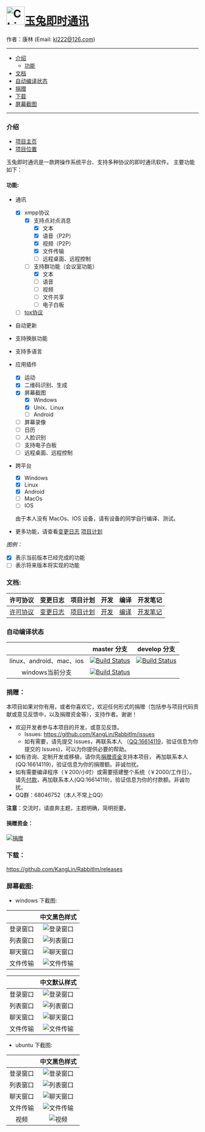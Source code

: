 # [<img src="Resource/png/RabbitIm.png" alt="Chinese" title="Chinese" width="48" height="48"/>玉兔即时通讯](https://github.com/KangLin/rabbitim)

作者：康林 (Email: kl222@126.com)

--------------------------------------------------------

- [介绍](#介绍)
  + [功能](#功能)
- [文档](#文档)
- [自动编译状态](#自动编译状态)
- [捐赠](#捐赠)
- [下载](#下载)
- [屏幕截图](#屏幕截图)

--------------------------------------------------------

### 介绍

- [项目主页](http://kanglin.github.io/RabbitIm/)
- [项目位置](https://github.com/KangLin/RabbitIm)

玉兔即时通讯是一款跨操作系统平台、支持多种协议的即时通讯软件。
主要功能如下：

#### 功能:

- 通讯
  + [x] xmpp协议
    - [x] 支持点对点消息
      + [x] 文本
      + [x] 语音（P2P）
      + [x] 视频（P2P）
      + [x] 文件传输
      + [ ] 远程桌面、远程控制
    - [ ] 支持群功能（会议室功能）
      + [x] 文本
      + [ ] 语音
      + [ ] 视频
      + [ ] 文件共享
      + [ ] 电子白板
  + [ ] [tox协议](https://github.com/irungentoo/toxcore)
- 自动更新
- 支持换肤功能
- 支持多语言
- 应用插件
    + [x] 运动
    + [x] 二维码识别、生成
    + [x] 屏幕截图
      - [x] Windows
      - [x] Unix、Linux
      - [ ] Android
    + [ ] 屏幕录像
    + [ ] 日历
    + [ ] 人脸识别
    + [ ] 支持电子白板
    + [ ] 远程桌面、远程控制
- 跨平台
  + [x] Windows
  + [x] Linux
  + [x] Android
  + [ ] MacOs
  + [ ] IOS

  由于本人没有 MacOs、IOS 设备，请有设备的同学自行编译、测试。

- 更多功能，请查看[变更日志](ChangeLog.md) [项目计划](docs/TODO.txt)

*图例：*

  - [x] 表示当前版本已经完成的功能
  - [ ] 表示将来版本将实现的功能
  
### 文档:

| 许可协议 | 变更日志 | 项目计划 | 开发 | 编译 | 开发笔记 |
|:--------:|:--------:|:--------:|:----:|:----:|:--------:|
|[许可协议](License.md)|[变更日志](ChangeLog.md)|[项目计划](docs/TODO.txt)|[开发](docs/develop.md)|[编译](docs/INSTALL.md)|[开发笔记](docs/Books/开发笔记.md)|

### 自动编译状态

|     | master 分支 | develop 分支 |
|:---:|:-----------:|:------------:|
|linux、android、mac、ios|[![Build Status](https://travis-ci.org/KangLin/RabbitIm.svg?branch=master)](https://travis-ci.org/KangLin/rabbitim)|[![Build Status](https://travis-ci.org/KangLin/RabbitIm.svg?branch=Develop)](https://travis-ci.org/KangLin/RabbitIm)|
|windows当前分支|[![Build Status](https://ci.appveyor.com/api/projects/status/sknyg6fu1a9flnj3?svg=true)](https://ci.appveyor.com/project/KangLin/RabbitIm)|


### 捐赠：

本项目如果对你有用，或者你喜欢它，欢迎任何形式的捐赠（包括参与项目代码贡献或意见反馈中，以及捐赠资金等），支持作者。谢谢！

- 欢迎开发者参与本项目的开发，或意见反馈。
  + Issues: https://github.com/KangLin/RabbitIm/issues
  + 如有需要，请先提交 Issues，再联系本人 （<QQ:16614119>，验证信息为你提交的 Issues)，可以为你提供必要的帮助。
- 如有咨询、定制开发或移植，请你先[捐赠资金](#捐赠资金)支持本项目，
  再加联系本人(QQ:16614119)，验证信息为你的捐赠额。非诚勿扰。
- 如有需要编译程序（￥200/小时）或需要搭建整个系统（￥2000/工作日）。
  请先[付款](#捐赠资金)，再加联系本人(QQ:16614119)，验证信息为你的付款额。非诚勿扰。
- QQ群：68046752（本人不常上QQ）

**注意**：交流时，请直奔主题，主题明确，简明扼要。

#### 捐赠资金：

[![捐赠](https://gitee.com/kl222/RabbitCommon/raw/master/Src/Resource/image/Contribute.png "捐赠")](https://gitee.com/kl222/RabbitCommon/raw/master/Src/Resource/image/Contribute.png "捐赠")

### 下载：

https://github.com/KangLin/RabbitIm/releases

### 屏幕截图:

- windows 下截图:

||中文黑色样式|
|:---:|:---:|
|登录窗口|![登录窗口](docs/Screenshots/windows_login_dark.png "登录窗口")|
|列表窗口|![列表窗口](docs/Screenshots/windows_list_dark.png "列表窗口")|
|聊天窗口|![聊天窗口](docs/Screenshots/windows_char_dark.png "聊天窗口")|
|文件传输|![文件传输](docs/Screenshots/windows_file_transfer_dark.png "文件传输")|

||中文默认样式|
|:---:|:---:|
|登录窗口|![登录窗口](docs/Screenshots/windows_login.png "登录窗口")|
|列表窗口|![列表窗口](docs/Screenshots/windows_list.png "列表窗口")|
|聊天窗口|![聊天窗口](docs/Screenshots/windows_char.png "聊天窗口")|
|文件传输|![文件传输](docs/Screenshots/windows_file_transfer.png "文件传输")|

- ubuntu 下截图:

||中文黑色样式|
|:---:|:---:|
|登录窗口|![登录窗口](docs/Screenshots/ubuntu_login.png "登录窗口")|
|列表窗口|![列表窗口](docs/Screenshots/ubuntu_list.png "列表窗口")|
|聊天窗口|![聊天窗口](docs/Screenshots/ubuntu_char.png "聊天窗口")|
|文件传输|![文件传输](docs/Screenshots/ubuntu_file_transfer.png "文件传输")|
|视频|![视频](docs/Screenshots/ubuntu_video.png "视频")|
